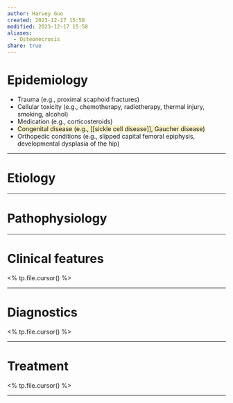 ```yaml
---
author: Harvey Guo
created: 2023-12-17 15:58
modified: 2023-12-17 15:58
aliases:
  - Osteonecrosis
share: true
---
```

# Epidemiology
- Trauma (e.g., proximal scaphoid fractures)
- Cellular toxicity (e.g., chemotherapy, radiotherapy, thermal injury, smoking, alcohol)
- Medication (e.g., corticosteroids)
- <span style="background:rgba(240, 200, 0, 0.2)">Congenital disease (e.g., [[sickle cell disease]], Gaucher disease)</span>
- Orthopedic conditions (e.g., slipped capital femoral epiphysis, developmental dysplasia of the hip)

---
# Etiology


---
# Pathophysiology


---
# Clinical features
<% tp.file.cursor() %>

---
# Diagnostics
<% tp.file.cursor() %>

---
# Treatment
<% tp.file.cursor() %>

---
